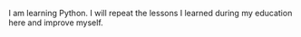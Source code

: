 I am learning Python. I will repeat the lessons I learned during my education here and improve myself.
